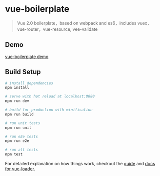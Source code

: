# vue-boilerplate

> Vue 2.0 boilerplate，based on webpack and es6，includes vuex，vue-router，vue-resource, vee-validate

## Demo

[vue-boilerplate demo](https://millerren.github.io/vue-boilerplate/)

## Build Setup

``` bash
# install dependencies
npm install

# serve with hot reload at localhost:8080
npm run dev

# build for production with minification
npm run build

# run unit tests
npm run unit

# run e2e tests
npm run e2e

# run all tests
npm test
```

For detailed explanation on how things work, checkout the [guide](http://vuejs-templates.github.io/webpack/) and [docs for vue-loader](http://vuejs.github.io/vue-loader).
